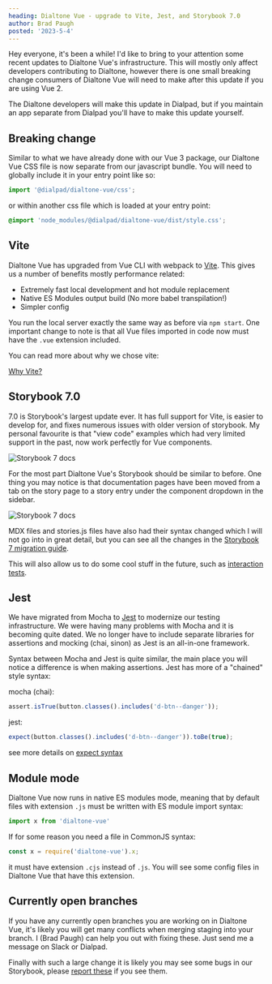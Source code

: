 ```yaml
---
heading: Dialtone Vue - upgrade to Vite, Jest, and Storybook 7.0
author: Brad Paugh
posted: '2023-5-4'
---
```

<!-- Note the date must be in this format YYYY-M-D and wrapped in single quotes -->

<BlogPost :author="$frontmatter.author" :posted="parse($frontmatter.posted, 'y-M-d', new Date())" :heading="$frontmatter.heading">

Hey everyone, it's been a while! I'd like to bring to your attention some recent updates to Dialtone Vue's infrastructure. This will mostly only affect developers contributing to Dialtone, however there is one small breaking change consumers of Dialtone Vue will need to make after this update if you are using Vue 2.

The Dialtone developers will make this update in Dialpad, but if you maintain an app separate from Dialpad you'll have to make this update yourself.

## Breaking change

Similar to what we have already done with our Vue 3 package, our Dialtone Vue CSS file is now separate from our javascript bundle. You will need to globally include it in your entry point like so:

```js
import '@dialpad/dialtone-vue/css';
```

or within another css file which is loaded at your entry point:

```css
@import 'node_modules/@dialpad/dialtone-vue/dist/style.css';
```

## Vite

Dialtone Vue has upgraded from Vue CLI with webpack to [Vite](https://vitejs.dev/). This gives us a number of benefits mostly performance related:

- Extremely fast local development and hot module replacement
- Native ES Modules output build (No more babel transpilation!)
- Simpler config

You run the local server exactly the same way as before via `npm start`. One important change to note is that all Vue files imported in code now must have the `.vue` extension included.

You can read more about why we chose vite:

[Why Vite?](https://vitejs.dev/guide/why.html)

## Storybook 7.0

7.0 is Storybook's largest update ever. It has full support for Vite, is easier to develop for, and fixes numerous issues with older version of storybook. My personal favourite is that "view code" examples which had very limited support in the past, now work perfectly for Vue components.

![Storybook 7 docs](assets/images/storybook-7-code.png)

For the most part Dialtone Vue's Storybook should be similar to before. One thing you may notice is that documentation pages have been moved from a tab on the story page to a story entry under the component dropdown in the sidebar.

![Storybook 7 docs](assets/images/storybook-7-docs.png)

MDX files and stories.js files have also had their syntax changed which I will not go into in great detail, but you can see all the changes in the [Storybook 7 migration guide](https://storybook.js.org/docs/vue/migration-guide).

This will also allow us to do some cool stuff in the future, such as [interaction tests](https://storybook.js.org/docs/react/essentials/interactions).

## Jest

We have migrated from Mocha to [Jest](https://jestjs.io/) to modernize our testing infrastructure. We were having many problems with Mocha and it is becoming quite dated. We no longer have to include separate libraries for assertions and mocking (chai, sinon) as Jest is an all-in-one framework.

Syntax between Mocha and Jest is quite similar, the main place you will notice a difference is when making assertions. Jest has more of a "chained" style syntax:

mocha (chai):

```js
assert.isTrue(button.classes().includes('d-btn--danger'));
```

jest:

```js
expect(button.classes().includes('d-btn--danger')).toBe(true);
```

see more details on [expect syntax](https://jestjs.io/docs/expect)

## Module mode

Dialtone Vue now runs in native ES modules mode, meaning that by default files with extension `.js` must be written with ES module import syntax:

```js
import x from 'dialtone-vue'
```

If for some reason you need a file in CommonJS syntax:

```js
const x = require('dialtone-vue').x;
```

it must have extension `.cjs` instead of `.js`. You will see some config files in Dialtone Vue that have this extension.

## Currently open branches

If you have any currently open branches you are working on in Dialtone Vue, it's likely you will get many conflicts when merging staging into your branch. I (Brad Paugh) can help you out with fixing these. Just send me a message on Slack or Dialpad.

Finally with such a large change it is likely you may see some bugs in our Storybook, please [report these](https://dialpad.atlassian.net/secure/CreateIssue.jspa?issuetype=10878&pid=12428) if you see them.

</BlogPost>

<script setup>
import BlogPost from '@baseComponents/BlogPost.vue';
import { parse } from 'date-fns';
</script>
